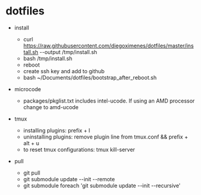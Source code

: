 # dotfiles

- install
  - curl <https://raw.githubusercontent.com/diegoximenes/dotfiles/master/install.sh> --output /tmp/install.sh
  - bash /tmp/install.sh
  - reboot
  - create ssh key and add to github
  - bash ~/Documents/dotfiles/bootstrap_after_reboot.sh

- microcode
  - packages/pkglist.txt includes intel-ucode. If using an AMD processor change to amd-ucode

- tmux
  - installing plugins: prefix + I
  - uninstalling plugins: remove plugin line from tmux.conf && prefix + alt + u
  - to reset tmux configurations: tmux kill-server

- pull
  - git pull
  - git submodule update --init --remote
  - git submodule foreach 'git submodule update --init --recursive'
